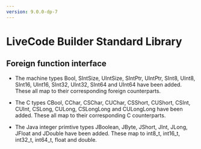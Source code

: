 ```yaml
---
version: 9.0.0-dp-7
---
```

# LiveCode Builder Standard Library
## Foreign function interface

* The machine types Bool, SIntSize, UIntSize, SIntPtr, UIntPtr, SInt8, UInt8,
  SInt16, UInt16, SInt32, UInt32, SInt64 and UInt64 have been added. These all
  map to their corresponding foreign counterparts.

* The C types CBool, CChar, CSChar, CUChar, CSShort, CUShort, CSInt,
  CUInt, CSLong, CULong, CSLongLong and CULongLong have been added.
  These all map to their corresponding C counterparts.

* The Java integer primtive types JBoolean, JByte, JShort, JInt, JLong,
  JFloat and JDouble have been added. These map to int8_t,
  int16_t, int32_t, int64_t, float and double.
